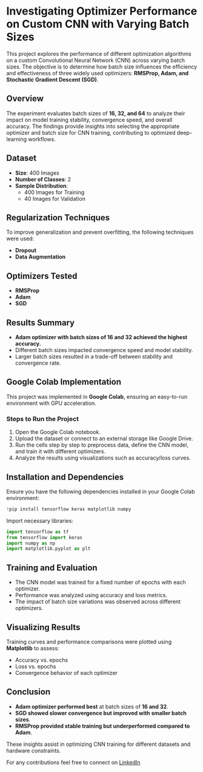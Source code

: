 # Investigating Optimizer Performance on Custom CNN with Varying Batch Sizes

This project explores the performance of different optimization algorithms on a custom Convolutional Neural Network (CNN) across varying batch sizes. The objective is to determine how batch size influences the efficiency and effectiveness of three widely used optimizers: **RMSProp, Adam, and Stochastic Gradient Descent (SGD)**.

## Overview
The experiment evaluates batch sizes of **16, 32, and 64** to analyze their impact on model training stability, convergence speed, and overall accuracy. The findings provide insights into selecting the appropriate optimizer and batch size for CNN training, contributing to optimized deep-learning workflows.

## Dataset
- **Size**: 400 Images
- **Number of Classes**: 2
- **Sample Distribution**:
  - 400 Images for Training
  - 40 Images for Validation

## Regularization Techniques
To improve generalization and prevent overfitting, the following techniques were used:
- **Dropout**
- **Data Augmentation**

## Optimizers Tested
- **RMSProp**
- **Adam**
- **SGD**

## Results Summary
- **Adam optimizer with batch sizes of 16 and 32 achieved the highest accuracy.**
- Different batch sizes impacted convergence speed and model stability.
- Larger batch sizes resulted in a trade-off between stability and convergence rate.

## Google Colab Implementation
This project was implemented in **Google Colab**, ensuring an easy-to-run environment with GPU acceleration.

### Steps to Run the Project
1. Open the Google Colab notebook.
2. Upload the dataset or connect to an external storage like Google Drive.
3. Run the cells step by step to preprocess data, define the CNN model, and train it with different optimizers.
4. Analyze the results using visualizations such as accuracy/loss curves.

## Installation and Dependencies
Ensure you have the following dependencies installed in your Google Colab environment:

```python
!pip install tensorflow keras matplotlib numpy
```

Import necessary libraries:
```python
import tensorflow as tf
from tensorflow import keras
import numpy as np
import matplotlib.pyplot as plt
```

## Training and Evaluation
- The CNN model was trained for a fixed number of epochs with each optimizer.
- Performance was analyzed using accuracy and loss metrics.
- The impact of batch size variations was observed across different optimizers.

## Visualizing Results
Training curves and performance comparisons were plotted using **Matplotlib** to assess:
- Accuracy vs. epochs
- Loss vs. epochs
- Convergence behavior of each optimizer

## Conclusion
- **Adam optimizer performed best** at batch sizes of **16 and 32**.
- **SGD showed slower convergence but improved with smaller batch sizes**.
- **RMSProp provided stable training but underperformed compared to Adam**.

These insights assist in optimizing CNN training for different datasets and hardware constraints.

For any contributions feel free to connect on [LinkedIn](https://www.linkedin.com/in/abidul-mohaimin/)
